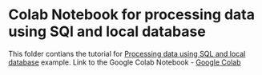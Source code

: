 # Colab Notebook for processing data using SQl and local database
This folder contians the tutorial for <a href="https://github.com/vmware/versatile-data-kit/wiki/Processing-data-using-SQL-and-local-database"> Processing data using SQL and local database</a> example.
Link to the Google Colab Notebook - <a href="https://colab.research.google.com/github/Indranil0603/versatile-data-kit/blob/Indranil%2FIndranil0603%2FColab-notebook-processing-data-using-SQL-and-local-database/examples/colab-notebook-processing_data_using_SQl_and_local_database/colab-notebook-processing_data_using_SQl_and_local_database.ipynb">Google Colab</a>
